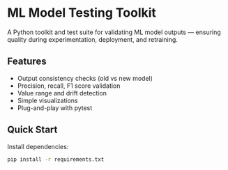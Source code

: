 # ML Model Testing Toolkit

A Python toolkit and test suite for validating ML model outputs — ensuring quality during experimentation, deployment, and retraining.

## Features
- Output consistency checks (old vs new model)
- Precision, recall, F1 score validation
- Value range and drift detection
- Simple visualizations
- Plug-and-play with pytest

## Quick Start

Install dependencies:
```bash
pip install -r requirements.txt
